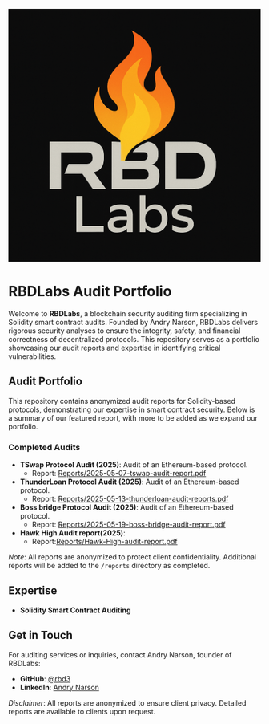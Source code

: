 ![RBDLabs Logo](logo/mylogo.png)



# RBDLabs Audit Portfolio

Welcome to **RBDLabs**, a blockchain security auditing firm specializing in Solidity smart contract audits. Founded by Andry Narson, RBDLabs delivers rigorous security analyses to ensure the integrity, safety, and financial correctness of decentralized protocols. This repository serves as a portfolio showcasing our audit reports and expertise in identifying critical vulnerabilities.


## Audit Portfolio
This repository contains anonymized audit reports for Solidity-based protocols, demonstrating our expertise in smart contract security. Below is a summary of our featured report, with more to be added as we expand our portfolio.


### Completed Audits
- **TSwap Protocol Audit (2025)**: Audit of an Ethereum-based protocol.  
  - Report: [Reports/2025-05-07-tswap-audit-report.pdf](Reports/2025-05-07-tswap-audit-report.pdf)
- **ThunderLoan Protocol Audit (2025)**: Audit of an Ethereum-based protocol.  
  - Report: [Reports/2025-05-13-thunderloan-audit-reports.pdf](Reports/2025-05-13-thunderloan-audit-reports.pdf)
- **Boss bridge Protocol Audit (2025)**: Audit of an Ethereum-based protocol.
  - Report: [Reports/2025-05-19-boss-bridge-audit-report.pdf](Reports/2025-05-19-boss-bridge-audit-report.pdf)
- **Hawk High Audit report(2025)**: 
  - Report:[Reports/Hawk-High-audit-report.pdf](Reports/Hawk-High-audit-report.pdf)

*Note*: All reports are anonymized to protect client confidentiality. Additional reports will be added to the `/reports` directory as completed.

## Expertise
- **Solidity Smart Contract Auditing**


## Get in Touch
For auditing services or inquiries, contact Andry Narson, founder of RBDLabs:
- **GitHub**: [@rbd3](https://github.com/rbd3)
- **LinkedIn**: [Andry Narson](https://linkedin.com/in/andry-rabedesana)


*Disclaimer*: All reports are anonymized to ensure client privacy. Detailed reports are available to clients upon request.